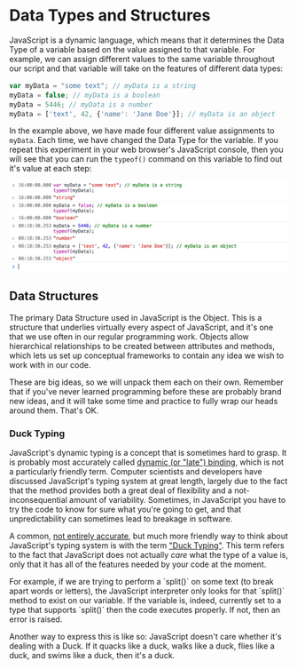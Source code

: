 # Data Types and Structures

JavaScript is a dynamic language, which means that it determines the Data Type of a variable based on the value assigned to that variable. For example, we can assign different values to the same variable throughout our script and that variable will take on the features of different data types:

```js
var myData = "some text"; // myData is a string
myData = false; // myData is a boolean
myData = 5446; // myData is a number
myData = ['text', 42, {'name': 'Jane Doe'}]; // myData is an object
```
In the example above, we have made four different value assignments to `myData`. Each time, we have changed the Data Type for the variable. If you repeat this experiment in your web browser's JavaScript console, then you will see that you can run the `typeof()` command on this variable to find out it's value at each step:

![Type checking in the JS console.](/images/types-in-console.png)

## Data Structures

The primary Data Structure used in JavaScript is the Object. This is a structure that underlies virtually every aspect of JavaScript, and it's one that we use often in our regular programming work. Objects allow hierarchical relationships to be created between attributes and methods, which lets us set up conceptual frameworks to contain any idea we wish to work with in our code.

These are big ideas, so we will unpack them each on their own. Remember that if you've never learned programming before these are probably brand new ideas, and it will take some time and practice to fully wrap our heads around them. That's OK.

<div class="tip-box">

<h3>Duck Typing</h3>

<p>JavaScript's dynamic typing is a concept that is sometimes hard to grasp. It is probably most accurately called <a href="https://en.wikipedia.org/wiki/Late_binding">dynamic (or "late") binding</a>, which is not a particularly friendly term. Computer scientists and developers have discussed JavaScript's typing system at great length, largely due to the fact that the method provides both a great deal of flexibility and a not-inconsequential amount of variability. Sometimes, in JavaScript you have to try the code to know for sure what you're going to get, and that unpredictability can sometimes lead to breakage in software.</p>

<p>A common, <a href="https://ericlippert.com/2014/01/02/what-is-duck-typing/">not entirely accurate</a>, but much more friendly way to think about JavaScript's typing system is with the term <a href="https://en.wikipedia.org/wiki/Duck_typing">"Duck Typing"</a>. This term refers to the fact that JavaScript does not actually <em>care</em> what the type of a value is, only that it has all of the features needed by your code at the moment.</p>

<p>For example, if we are trying to perform a `split()` on some text (to break apart words or letters), the JavaScript interpreter only looks for that `split()` method to exist on our variable. If the variable is, indeed, currently set to a type that supports `split()` then the code executes properly. If not, then an error is raised.</p>

<p>Another way to express this is like so: JavaScript doesn't care whether it's dealing with a Duck. If it quacks like a duck, walks like a duck, flies like a duck, and swims like a duck, then it's a duck.</p>

</div>